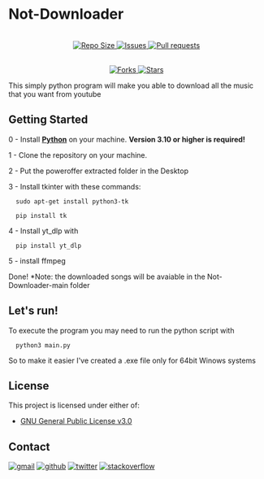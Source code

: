 # Not-Downloader

<p align="center">
  <br>
  <a href="https://github.com/archnotwindows/Not-Downloader/">
    <img alt="Repo Size" src="https://img.shields.io/github/repo-size/archnotwindows/Not-Downloader?logo=github">
  </a>
  <a href="https://github.com/archnotwindows/Not-Downloader/issues">
    <img alt="Issues" src="https://img.shields.io/github/issues/archnotwindows/Not-Downloader?logo=github">
  </a>
  <a href="https://github.com/archnotwindows/Not-Downloader/pulls">
    <img alt="Pull requests" src="https://img.shields.io/github/issues-pr/archnotwindows/Not-Downloader?logo=github">
  </a>
</p>
<p align="center">
  <br>
  <a href="https://github.com/archnotwindows/Not-Downloader/fork">
    <img alt="Forks" src="https://img.shields.io/github/forks/archnotwindows/Not-Downloader?logo=github">
  </a>
  <a href="https://img.shields.io/github/stars/archnotwindows/Not-Downloader">
    <img alt="Stars" src="https://img.shields.io/github/stars/archnotwindows/Not-Downloader?logo=github">
  </a>

This simply python program will make you able to download all the music that you want from youtube

## Getting Started
  
0 - Install **[Python](https://python.org)** on your machine. **Version 3.10 or higher is required!**
  
1 - Clone the repository on your machine.
  
2 - Put the poweroffer extracted folder in the Desktop
  
3 - Install tkinter with these commands:
  
      sudo apt-get install python3-tk 
  
      pip install tk
     
4 - Install yt_dlp with 
  
      pip install yt_dlp
     
5 - install ffmpeg

Done!
*Note: the downloaded songs will be avaiable in the Not-Downloader-main folder
  
## Let's run!
 To execute the program you may need to run the python script with
  
      python3 main.py
  
 So to make it easier I've created a .exe file only for 64bit Winows systems
 
## License

This project is licensed under either of:
- [GNU General Public License v3.0](https://www.gnu.org/licenses/gpl-3.0.html)

## Contact

[![gmail](https://img.shields.io/badge/Gmail-D14836?style=for-the-badge&logo=Gmail&logoColor=white)](mailto:lorenzo020406@gmail.com)
[![github](https://img.shields.io/badge/GitHub-000000?style=for-the-badge&logo=GitHub&logoColor=white)](https://github.com/archnotwindows)
[![twitter](https://img.shields.io/badge/Twitter-007fff?style=for-the-badge&logo=twitter&logoColor=white)](https://twitter.com/Lollopro59_)
[![stackoverflow](https://img.shields.io/badge/StackOverFlow-FF8000?style=for-the-badge&logo=stackoverflow&logoColor=white)](https://stackoverflow.com/users/19628082/archnotwindows)
